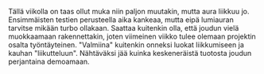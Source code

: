 Tällä viikolla on taas ollut muka niin paljon muutakin, mutta aura liikkuu jo. Ensimmäisten testien perusteella aika kankeaa, mutta eipä lumiauran tarvitse mikään turbo ollakaan. Saattaa kuitenkin olla, että joudun vielä muokkaamaan rakennettakin, joten viimeinen viikko tulee olemaan projektin osalta työntäyteinen. "Valmiina" kuitenkin onneksi luokat liikkumiseen ja kauhan "liikutteluun". Nähtäväksi jää kuinka keskeneräistä tuotosta joudun perjantaina demoamaan.
